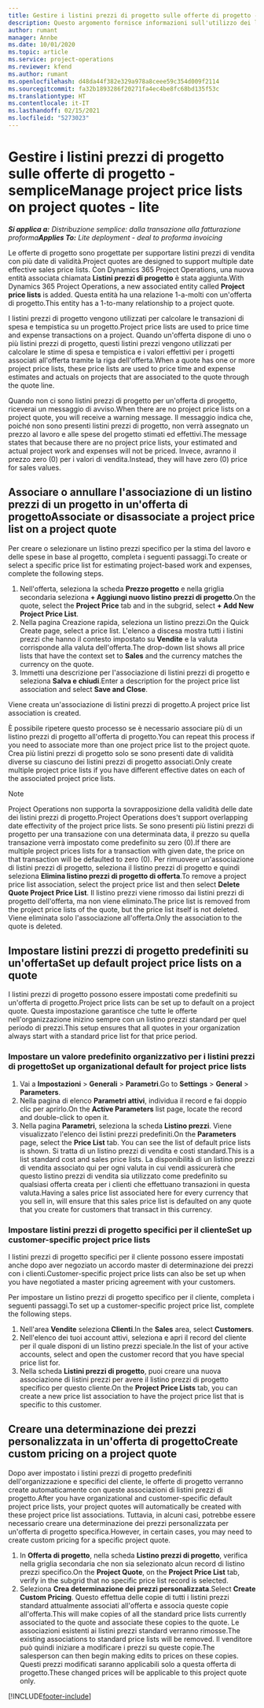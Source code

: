```yaml
---
title: Gestire i listini prezzi di progetto sulle offerte di progetto - semplice
description: Questo argomento fornisce informazioni sull'utilizzo dei listini prezzi di progetto sulle offerte. (Sales)
author: rumant
manager: Annbe
ms.date: 10/01/2020
ms.topic: article
ms.service: project-operations
ms.reviewer: kfend
ms.author: rumant
ms.openlocfilehash: d48da44f382e329a978a8ceee59c354d009f2114
ms.sourcegitcommit: fa32b1893286f20271fa4ec4be8fc68bd135f53c
ms.translationtype: HT
ms.contentlocale: it-IT
ms.lasthandoff: 02/15/2021
ms.locfileid: "5273023"
---
```

# <a name="manage-project-price-lists-on-project-quotes---lite"></a><span data-ttu-id="1458d-104">Gestire i listini prezzi di progetto sulle offerte di progetto - semplice</span><span class="sxs-lookup"><span data-stu-id="1458d-104">Manage project price lists on project quotes - lite</span></span>

<span data-ttu-id="1458d-105">_**Si applica a:** Distribuzione semplice: dalla transazione alla fatturazione proforma_</span><span class="sxs-lookup"><span data-stu-id="1458d-105">_**Applies To:** Lite deployment - deal to proforma invoicing_</span></span>

<span data-ttu-id="1458d-106">Le offerte di progetto sono progettate per supportare listini prezzi di vendita con più date di validità.</span><span class="sxs-lookup"><span data-stu-id="1458d-106">Project quotes are designed to support multiple date effective sales price lists.</span></span> <span data-ttu-id="1458d-107">Con Dynamics 365 Project Operations, una nuova entità associata chiamata **Listini prezzi di progetto** è stata aggiunta.</span><span class="sxs-lookup"><span data-stu-id="1458d-107">With Dynamics 365 Project Operations, a new associated entity called **Project price lists** is added.</span></span> <span data-ttu-id="1458d-108">Questa entità ha una relazione 1-a-molti con un'offerta di progetto.</span><span class="sxs-lookup"><span data-stu-id="1458d-108">This entity has a 1-to-many relationship to a project quote.</span></span>

<span data-ttu-id="1458d-109">I listini prezzi di progetto vengono utilizzati per calcolare le transazioni di spesa e tempistica su un progetto.</span><span class="sxs-lookup"><span data-stu-id="1458d-109">Project price lists are used to price time and expense transactions on a project.</span></span> <span data-ttu-id="1458d-110">Quando un'offerta dispone di uno o più listini prezzi di progetto, questi listini prezzi vengono utilizzati per calcolare le stime di spesa e tempistica e i valori effettivi per i progetti associati all'offerta tramite la riga dell'offerta.</span><span class="sxs-lookup"><span data-stu-id="1458d-110">When a quote has one or more project price lists, these price lists are used to price time and expense estimates and actuals on projects that are associated to the quote through the quote line.</span></span>

<span data-ttu-id="1458d-111">Quando non ci sono listini prezzi di progetto per un'offerta di progetto, riceverai un messaggio di avviso.</span><span class="sxs-lookup"><span data-stu-id="1458d-111">When there are no project price lists on a project quote, you will receive a warning message.</span></span> <span data-ttu-id="1458d-112">Il messaggio indica che, poiché non sono presenti listini prezzi di progetto, non verrà assegnato un prezzo al lavoro e alle spese del progetto stimati ed effettivi.</span><span class="sxs-lookup"><span data-stu-id="1458d-112">The message states that because there are no project price lists, your estimated and actual project work and expenses will not be priced.</span></span> <span data-ttu-id="1458d-113">Invece, avranno il prezzo zero (0) per i valori di vendita.</span><span class="sxs-lookup"><span data-stu-id="1458d-113">Instead, they will have zero (0) price for sales values.</span></span>

## <a name="associate-or-disassociate-a-project-price-list-on-a-project-quote"></a><span data-ttu-id="1458d-114">Associare o annullare l'associazione di un listino prezzi di un progetto in un'offerta di progetto</span><span class="sxs-lookup"><span data-stu-id="1458d-114">Associate or disassociate a project price list on a project quote</span></span>

<span data-ttu-id="1458d-115">Per creare o selezionare un listino prezzi specifico per la stima del lavoro e delle spese in base al progetto, completa i seguenti passaggi.</span><span class="sxs-lookup"><span data-stu-id="1458d-115">To create or select a specific price list for estimating project-based work and expenses, complete the following steps.</span></span>

1. <span data-ttu-id="1458d-116">Nell'offerta, seleziona la scheda **Prezzo progetto** e nella griglia secondaria seleziona **+ Aggiungi nuovo listino prezzi di progetto**.</span><span class="sxs-lookup"><span data-stu-id="1458d-116">On the quote, select the **Project Price** tab and in the subgrid, select **+ Add New Project Price List**.</span></span>
2. <span data-ttu-id="1458d-117">Nella pagina Creazione rapida, seleziona un listino prezzi.</span><span class="sxs-lookup"><span data-stu-id="1458d-117">On the Quick Create page, select a price list.</span></span> <span data-ttu-id="1458d-118">L'elenco a discesa mostra tutti i listini prezzi che hanno il contesto impostato su **Vendite** e la valuta corrisponde alla valuta dell'offerta.</span><span class="sxs-lookup"><span data-stu-id="1458d-118">The drop-down list shows all price lists that have the context set to **Sales** and the currency matches the currency on the quote.</span></span>
4. <span data-ttu-id="1458d-119">Immetti una descrizione per l'associazione di listini prezzi di progetto e seleziona **Salva e chiudi**.</span><span class="sxs-lookup"><span data-stu-id="1458d-119">Enter a description for the project price list association and select **Save and Close**.</span></span>

<span data-ttu-id="1458d-120">Viene creata un'associazione di listini prezzi di progetto.</span><span class="sxs-lookup"><span data-stu-id="1458d-120">A project price list association is created.</span></span>

<span data-ttu-id="1458d-121">È possibile ripetere questo processo se è necessario associare più di un listino prezzi di progetto all'offerta di progetto.</span><span class="sxs-lookup"><span data-stu-id="1458d-121">You can repeat this process if you need to associate more than one project price list to the project quote.</span></span> <span data-ttu-id="1458d-122">Crea più listini prezzi di progetto solo se sono presenti date di validità diverse su ciascuno dei listini prezzi di progetto associati.</span><span class="sxs-lookup"><span data-stu-id="1458d-122">Only create multiple project price lists if you have different effective dates on each of the associated project price lists.</span></span>

> [!NOTE]
> <span data-ttu-id="1458d-123">Project Operations non supporta la sovrapposizione della validità delle date dei listini prezzi di progetto.</span><span class="sxs-lookup"><span data-stu-id="1458d-123">Project Operations does't support overlapping date effectivity of the project price lists.</span></span> <span data-ttu-id="1458d-124">Se sono presenti più listini prezzi di progetto per una transazione con una determinata data, il prezzo su quella transazione verrà impostato come predefinito su zero (0).</span><span class="sxs-lookup"><span data-stu-id="1458d-124">If there are multiple project prices lists for a transaction with given date, the price on that transaction will be defaulted to zero (0).</span></span>
<span data-ttu-id="1458d-125">Per rimuovere un'associazione di listini prezzi di progetto, seleziona il listino prezzi di progetto e quindi seleziona **Elimina listino prezzi di progetto di offerta**.</span><span class="sxs-lookup"><span data-stu-id="1458d-125">To remove a project price list association, select the project price list and then select **Delete Quote Project Price List**.</span></span> <span data-ttu-id="1458d-126">Il listino prezzi viene rimosso dai listini prezzi di progetto dell'offerta, ma non viene eliminato.</span><span class="sxs-lookup"><span data-stu-id="1458d-126">The price list is removed from the project price lists of the quote, but the price list itself is not deleted.</span></span> <span data-ttu-id="1458d-127">Viene eliminata solo l'associazione all'offerta.</span><span class="sxs-lookup"><span data-stu-id="1458d-127">Only the association to the quote is deleted.</span></span>

## <a name="set-up-default-project-price-lists-on-a-quote"></a><span data-ttu-id="1458d-128">Impostare listini prezzi di progetto predefiniti su un'offerta</span><span class="sxs-lookup"><span data-stu-id="1458d-128">Set up default project price lists on a quote</span></span>

<span data-ttu-id="1458d-129">I listini prezzi di progetto possono essere impostati come predefiniti su un'offerta di progetto.</span><span class="sxs-lookup"><span data-stu-id="1458d-129">Project price lists can be set up to default on a project quote.</span></span> <span data-ttu-id="1458d-130">Questa impostazione garantisce che tutte le offerte nell'organizzazione inizino sempre con un listino prezzi standard per quel periodo di prezzi.</span><span class="sxs-lookup"><span data-stu-id="1458d-130">This setup ensures that all quotes in your organization always start with a standard price list for that price period.</span></span>

### <a name="set-up-organizational-default-for-project-price-lists"></a><span data-ttu-id="1458d-131">Impostare un valore predefinito organizzativo per i listini prezzi di progetto</span><span class="sxs-lookup"><span data-stu-id="1458d-131">Set up organizational default for project price lists</span></span>

1. <span data-ttu-id="1458d-132">Vai a **Impostazioni** > **Generali** > **Parametri**.</span><span class="sxs-lookup"><span data-stu-id="1458d-132">Go to **Settings** > **General** > **Parameters**.</span></span>
2. <span data-ttu-id="1458d-133">Nella pagina di elenco **Parametri attivi**, individua il record e fai doppio clic per aprirlo.</span><span class="sxs-lookup"><span data-stu-id="1458d-133">On the **Active Parameters** list page, locate the record and double-click to open it.</span></span> 
3. <span data-ttu-id="1458d-134">Nella pagina **Parametri**, seleziona la scheda **Listino prezzi**. Viene visualizzato l'elenco dei listini prezzi predefiniti.</span><span class="sxs-lookup"><span data-stu-id="1458d-134">On the **Parameters** page, select the **Price List** tab. You can see the list of default price lists is shown.</span></span> <span data-ttu-id="1458d-135">Si tratta di un listino prezzi di vendita e costi standard.</span><span class="sxs-lookup"><span data-stu-id="1458d-135">This is a list standard cost and sales price lists.</span></span> <span data-ttu-id="1458d-136">La disponibilità di un listino prezzi di vendita associato qui per ogni valuta in cui vendi assicurerà che questo listino prezzi di vendita sia utilizzato come predefinito su qualsiasi offerta creata per i clienti che effettuano transazioni in questa valuta.</span><span class="sxs-lookup"><span data-stu-id="1458d-136">Having a sales price list associated here for every currency that you sell in, will ensure that this sales price list is defaulted on any quote that you create for customers that transact in this currency.</span></span>

### <a name="set-up-customer-specific-project-price-lists"></a><span data-ttu-id="1458d-137">Impostare listini prezzi di progetto specifici per il cliente</span><span class="sxs-lookup"><span data-stu-id="1458d-137">Set up customer-specific project price lists</span></span>

<span data-ttu-id="1458d-138">I listini prezzi di progetto specifici per il cliente possono essere impostati anche dopo aver negoziato un accordo master di determinazione dei prezzi con i clienti.</span><span class="sxs-lookup"><span data-stu-id="1458d-138">Customer-specific project price lists can also be set up when you have negotiated a master pricing agreement with your customers.</span></span>

<span data-ttu-id="1458d-139">Per impostare un listino prezzi di progetto specifico per il cliente, completa i seguenti passaggi.</span><span class="sxs-lookup"><span data-stu-id="1458d-139">To set up a customer-specific project price list, complete the following steps.</span></span>

1. <span data-ttu-id="1458d-140">Nell'area **Vendite** seleziona **Clienti**.</span><span class="sxs-lookup"><span data-stu-id="1458d-140">In the **Sales** area, select **Customers**.</span></span>
2. <span data-ttu-id="1458d-141">Nell'elenco dei tuoi account attivi, seleziona e apri il record del cliente per il quale disponi di un listino prezzi speciale.</span><span class="sxs-lookup"><span data-stu-id="1458d-141">In the list of your active accounts, select and open the customer record that you have special price list for.</span></span>
3. <span data-ttu-id="1458d-142">Nella scheda **Listini prezzi di progetto**, puoi creare una nuova associazione di listini prezzi per avere il listino prezzi di progetto specifico per questo cliente.</span><span class="sxs-lookup"><span data-stu-id="1458d-142">On the **Project Price Lists** tab, you can create a new price list association to have the project price list that is specific to this customer.</span></span>

## <a name="create-custom-pricing-on-a-project-quote"></a><span data-ttu-id="1458d-143">Creare una determinazione dei prezzi personalizzata in un'offerta di progetto</span><span class="sxs-lookup"><span data-stu-id="1458d-143">Create custom pricing on a project quote</span></span>

<span data-ttu-id="1458d-144">Dopo aver impostato i listini prezzi di progetto predefiniti dell'organizzazione e specifici del cliente, le offerte di progetto verranno create automaticamente con queste associazioni di listini prezzi di progetto.</span><span class="sxs-lookup"><span data-stu-id="1458d-144">After you have organizational and customer-specific default project price lists, your project quotes will automatically be created with these project price list associations.</span></span> <span data-ttu-id="1458d-145">Tuttavia, in alcuni casi, potrebbe essere necessario creare una determinazione dei prezzi personalizzata per un'offerta di progetto specifica.</span><span class="sxs-lookup"><span data-stu-id="1458d-145">However, in certain cases, you may need to create custom pricing for a specific project quote.</span></span> 

1. <span data-ttu-id="1458d-146">In **Offerta di progetto**, nella scheda **Listino prezzi di progetto**, verifica nella griglia secondaria che non sia selezionato alcun record di listino prezzi specifico.</span><span class="sxs-lookup"><span data-stu-id="1458d-146">On the **Project Quote**, on the **Project Price List** tab, verify in the subgrid that no specific price list record is selected.</span></span>
2. <span data-ttu-id="1458d-147">Seleziona **Crea determinazione dei prezzi personalizzata**.</span><span class="sxs-lookup"><span data-stu-id="1458d-147">Select **Create Custom Pricing**.</span></span> <span data-ttu-id="1458d-148">Questo effettua delle copie di tutti i listini prezzi standard attualmente associati all'offerta e associa queste copie all'offerta.</span><span class="sxs-lookup"><span data-stu-id="1458d-148">This will make copies of all the standard price lists currently associated to the quote and associate these copies to the quote.</span></span> <span data-ttu-id="1458d-149">Le associazioni esistenti ai listini prezzi standard verranno rimosse.</span><span class="sxs-lookup"><span data-stu-id="1458d-149">The existing associations to standard price lists will be removed.</span></span> <span data-ttu-id="1458d-150">Il venditore può quindi iniziare a modificare i prezzi su queste copie.</span><span class="sxs-lookup"><span data-stu-id="1458d-150">The salesperson can then begin making edits to prices on these copies.</span></span> <span data-ttu-id="1458d-151">Questi prezzi modificati saranno applicabili solo a questa offerta di progetto.</span><span class="sxs-lookup"><span data-stu-id="1458d-151">These changed prices will be applicable to this project quote only.</span></span>


[!INCLUDE[footer-include](../../includes/footer-banner.md)]